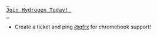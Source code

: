 [<kbd> <br> Join Hydrogen Today! <br> </kbd>][Hydrogen]

[Hydrogen]: https://discord.com/invite/Hydrogen

- Create a ticket and ping [@qfrx](https://discord.com/users/508618872744706068) for chromebook support!
